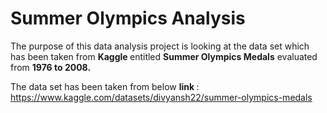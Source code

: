 # Summer Olympics Analysis
The purpose of this data analysis project is looking at the data set which has been taken from <b> Kaggle </b> entitled  <b>Summer Olympics Medals</b> evaluated from  <b> 1976 to 2008.</b>

The data set has been taken from below <b> link </b>: <br />
    https://www.kaggle.com/datasets/divyansh22/summer-olympics-medals

